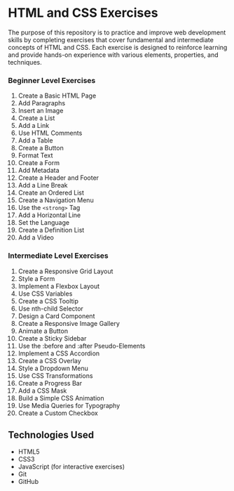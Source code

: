 # HTML and CSS Exercises

The purpose of this repository is to practice and improve web development skills by completing exercises that cover fundamental and intermediate concepts of HTML and CSS. Each exercise is designed to reinforce learning and provide hands-on experience with various elements, properties, and techniques.


### Beginner Level Exercises

1. Create a Basic HTML Page
2. Add Paragraphs
3. Insert an Image
4. Create a List
5. Add a Link
6. Use HTML Comments
7. Add a Table
8. Create a Button
9. Format Text
10. Create a Form
11. Add Metadata
12. Create a Header and Footer
13. Add a Line Break
14. Create an Ordered List
15. Create a Navigation Menu
16. Use the `<strong>` Tag
17. Add a Horizontal Line
18. Set the Language
19. Create a Definition List
20. Add a Video

### Intermediate Level Exercises

1. Create a Responsive Grid Layout
2. Style a Form
3. Implement a Flexbox Layout
4. Use CSS Variables
5. Create a CSS Tooltip
6. Use nth-child Selector
7. Design a Card Component
8. Create a Responsive Image Gallery
9. Animate a Button
10. Create a Sticky Sidebar
11. Use the :before and :after Pseudo-Elements
12. Implement a CSS Accordion
13. Create a CSS Overlay
14. Style a Dropdown Menu
15. Use CSS Transformations
16. Create a Progress Bar
17. Add a CSS Mask
18. Build a Simple CSS Animation
19. Use Media Queries for Typography
20. Create a Custom Checkbox

## Technologies Used

- HTML5
- CSS3
- JavaScript (for interactive exercises)
- Git
- GitHub
